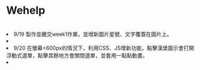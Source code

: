 # Wehelp
<br/>
<li>9/19 製作並繳交week1作業，並增新圖片星號、文字覆蓋在圖片上。<li>
<br/>
<li>9/20 在螢幕<600px的情況下，利用CSS、JS增新功能，點擊漢堡圖示會打開浮動式選單，點擊其餘地方會關閉選單，並套用一點點動畫。<li>
